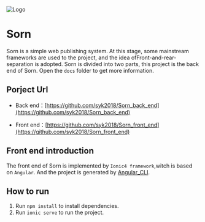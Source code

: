 ![Logo](https://raw.githubusercontent.com/syk2018/Sorn_front_end/master/src/assets/logo.png)
# Sorn
Sorn is a simple web publishing system. At this stage, some mainstream frameworks are used to the project, and the idea of ​​Front-and-rear-separation is adopted. Sorn is divided into two parts, this project is the back end of Sorn. Open the `docs` folder to get more information.

## Porject Url

- Back end：[https://github.com/syk2018/Sorn_back_end](https://github.com/syk2018/Sorn_back_end)

- Front end：[https://github.com/syk2018/Sorn_front_end](https://github.com/syk2018/Sorn_front_end)

## Front end introduction

The front end of Sorn is implemented by `Ionic4 framework`,witch is based on `Angular`. And the project is generated by [Angular_CLI](https://github.com/angular/angular-cli).

## How to run

1. Run `npm install` to install dependencies.
2. Run `ionic serve` to run the project.

